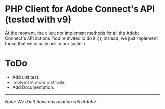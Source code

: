 PHP Client for Adobe Connect's API (tested with v9)
==================================================

At the moment, the client not implement methods for all the Adobe Connect's API actions (You're invited to do it :)),
instead, we just implement those that we usually use in our system.

ToDo
====

- Add unit test.
- Implement more methods.
- Add Documentation.

- - -

*Note: We don't have any relation with Adobe.*
